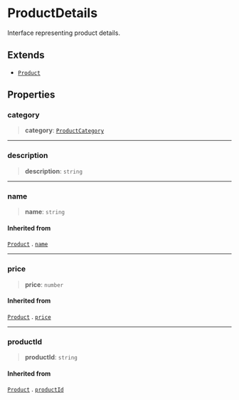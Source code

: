 # ProductDetails

Interface representing product details.

## Extends

- [`Product`](Product.md)

## Properties

### category

> **category**: [`ProductCategory`](../enumerations/ProductCategory.md)

***

### description

> **description**: `string`

***

### name

> **name**: `string`

#### Inherited from

[`Product`](Product.md) . [`name`](Product.md#name)

***

### price

> **price**: `number`

#### Inherited from

[`Product`](Product.md) . [`price`](Product.md#price)

***

### productId

> **productId**: `string`

#### Inherited from

[`Product`](Product.md) . [`productId`](Product.md#productid)
